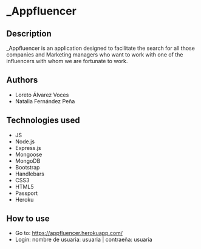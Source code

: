 # _Appfluencer

## Description 
_Appfluencer is an application designed to facilitate the search for all those companies and Marketing managers who want to work with one of the influencers with whom we are fortunate to work.

## Authors
* Loreto Álvarez Voces
* Natalia Fernández Peña

## Technologies used 
- JS
- Node.js
- Express.js
- Mongoose
- MongoDB
- Bootstrap 
- Handlebars
- CSS3
- HTML5
- Passport
- Heroku

## How to use

- Go to: https://appfluencer.herokuapp.com/
- Login:
nombre de usuaria: usuaria |
contraeña: usuaria




